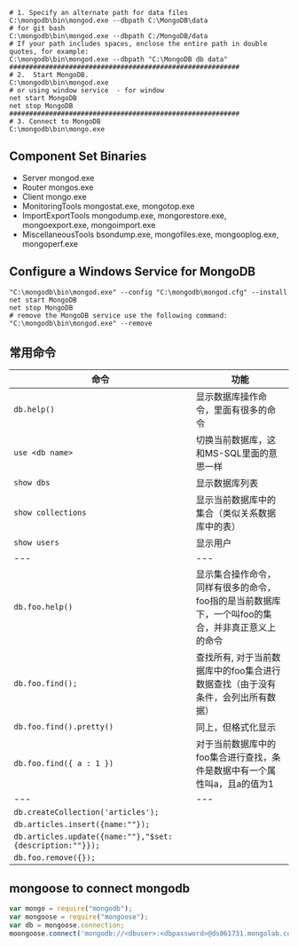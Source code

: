 
```shell
# 1. Specify an alternate path for data files 
C:\mongodb\bin\mongod.exe --dbpath C:\MongoDB\data
# for git bash
C:\mongodb\bin\mongod.exe --dbpath C:/MongoDB/data   
# If your path includes spaces, enclose the entire path in double quotes, for example:
C:\mongodb\bin\mongod.exe --dbpath "C:\MongoDB db data"
##########################################################
# 2.  Start MongoDB.
C:\mongodb\bin\mongod.exe
# or using window service  - for window
net start MongoDB
net stop MongoDB
##########################################################
# 3. Connect to MongoDB
C:\mongodb\bin\mongo.exe
```

## Component Set Binaries

- Server	mongod.exe
- Router	mongos.exe
- Client	mongo.exe
- MonitoringTools	mongostat.exe, mongotop.exe
- ImportExportTools	mongodump.exe, mongorestore.exe, mongoexport.exe, mongoimport.exe
- MiscellaneousTools	bsondump.exe, mongofiles.exe, mongooplog.exe, mongoperf.exe

## Configure a Windows Service for MongoDB

```shell
"C:\mongodb\bin\mongod.exe" --config "C:\mongodb\mongod.cfg" --install
net start MongoDB
net stop MongoDB
# remove the MongoDB service use the following command:
"C:\mongodb\bin\mongod.exe" --remove
```

## 常用命令

命令|功能
---|---
`db.help()`|显示数据库操作命令，里面有很多的命令 
`use <db name>`|切换当前数据库，这和MS-SQL里面的意思一样 
`show dbs`|显示数据库列表 
`show collections`|显示当前数据库中的集合（类似关系数据库中的表） 
`show users`|显示用户
---|---
 `db.foo.help()`|显示集合操作命令，同样有很多的命令，foo指的是当前数据库下，一个叫foo的集合，并非真正意义上的命令 
 `db.foo.find();`|查找所有, 对于当前数据库中的foo集合进行数据查找（由于没有条件，会列出所有数据） 
 `db.foo.find().pretty()`|同上，但格式化显示
 `db.foo.find({ a : 1 })`|对于当前数据库中的foo集合进行查找，条件是数据中有一个属性叫a，且a的值为1
---|---
`db.createCollection('articles');`|
`db.articles.insert({name:""});`|
`db.articles.update({name:""},"$set:{description:""}});`|
`db.foo.remove({});`|

## mongoose to connect mongodb

 ```javascript
var mongo = require("mongodb");
var mongoose = require("mongoose");
var db = mongoose.connection;
moongoose.connect('mongodb://<dbuser>:<dbpassword>@ds061731.mongolab.com:61731/mongocrud');
```

